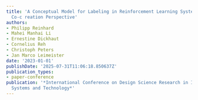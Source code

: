 ```yaml
---
title: 'A Conceptual Model for Labeling in Reinforcement Learning Systems: AV alue
  Co-c reation Perspective'
authors:
- Philipp Reinhard
- Mahei Manhai Li
- Ernestine Dickhaut
- Cornelius Reh
- Christoph Peters
- Jan Marco Leimeister
date: '2023-01-01'
publishDate: '2025-07-31T11:06:18.850637Z'
publication_types:
- paper-conference
publication: '*International Conference on Design Science Research in Information
  Systems and Technology*'
---
```

